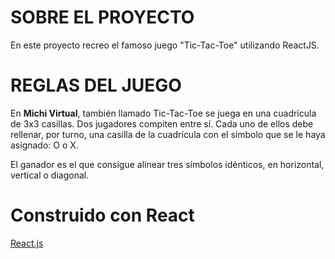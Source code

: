 # SOBRE EL PROYECTO
En este proyecto recreo el famoso juego "Tic-Tac-Toe" utilizando ReactJS.

# REGLAS DEL JUEGO

En **Michi Virtual**, también llamado Tic-Tac-Toe se juega en una cuadrícula de 3x3 casillas. Dos jugadores compiten entre sí. Cada uno de ellos debe rellenar, por turno, una casilla de la cuadrícula con el símbolo que se le haya asignado: O o X.

El ganador es el que consigue alinear tres símbolos idénticos, en horizontal, vertical o diagonal.

# Construido con React
[React.js](https://create-react-app.dev/docs/getting-started)
